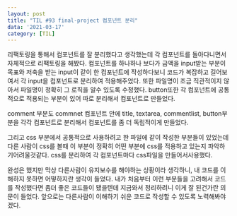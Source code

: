 ```yaml
---
layout: post
title: "TIL #93 final-project 컴포넌트 분리"
data: '2021-03-17'
category: [TIL]
---
```


리팩토링을 통해서 컴포넌트를 잘 분리했다고 생각했는데 각 컴포넌트를 돌아다니면서 자체적으로 리팩토링을 해봤다. 컴포넌트를 하나하나 보다가 금액을 input받는 부분이 목표와 저축을 받는 input이 같이 한 컴포넌트에 작성하다보니 코드가 복잡하고 길어보여서 각 input을 컴포넌트로 분리하여 적용해주었다. 또한 파일명이 조금 직관적이지 않아서 파일명이 정확히 그 로직을 알수 있도록 수정했다. button또한 각 컴포넌트에 공통적으로 적용되는 부분이 있어 따로 분리해서 컴포넌트로 만들었다.

comment 부분도 commnet 컴포넌트 안에 title, textarea, commentlist, button부분을 각각 컴포넌트로 분리해서 컴포넌트를 좀 더 독립적이게 만들었다. 

그리고 css 부분에서 공통적으로 사용하려고 한 파일에 같이 작성한 부분들이 있었는데 다른 사람이 css를 볼때 이 부분이 정확히 어떤 부분에 css를 적용하고 있는지 파악하기어려울것같다. css를 분리하여 각 컴포넌트마다 css파일을 만들어서사용했다. 

완성은 했지만 막상 다른사람이 유지보수를 해야하는 상황이라 생각하니, 내 코드를 이해하지 못하면 어떻하지란 생각이 들었다. 내가 처음부터 이런 부분들을 고려해서 코드를 작성했다면 좀더 좋은 코드들이 됐을텐데 지금와서 정리하려니 이게 잘 된건가란 의문이 들었다. 앞으로는 다른사람이 이해하기 쉬운 코드로 작성할 수 있도록 노력해봐야겠다. 